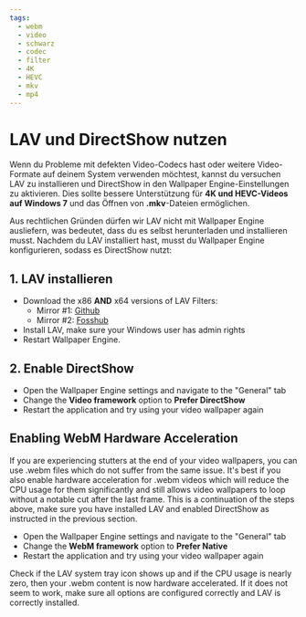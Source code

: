 ```yaml
---
tags:
  - webm
  - video
  - schwarz
  - codec
  - filter
  - 4K
  - HEVC
  - mkv
  - mp4
---
```


# LAV und DirectShow nutzen
Wenn du Probleme mit defekten Video-Codecs hast oder weitere Video-Formate auf deinem System verwenden möchtest, kannst du versuchen LAV zu installieren und DirectShow in den Wallpaper Engine-Einstellungen zu aktivieren. Dies sollte bessere Unterstützung für **4K und HEVC-Videos auf Windows 7** und das Öffnen von **.mkv**-Dateien ermöglichen.

Aus rechtlichen Gründen dürfen wir LAV nicht mit Wallpaper Engine ausliefern, was bedeutet, dass du es selbst herunterladen und installieren musst. Nachdem du LAV installiert hast, musst du Wallpaper Engine konfigurieren, sodass es DirectShow nutzt:

## 1. LAV installieren
* Download the x86 **AND** x64 versions of LAV Filters:
  * Mirror #1: [Github](https://github.com/Nevcairiel/LAVFilters/releases)
  * Mirror #2: [Fosshub](https://www.fosshub.com/LAV-Filters.html)
* Install LAV, make sure your Windows user has admin rights
* Restart Wallpaper Engine.

## 2. Enable DirectShow
* Open the Wallpaper Engine settings and navigate to the "General" tab
* Change the **Video framework** option to **Prefer DirectShow**
* Restart the application and try using your video wallpaper again

## Enabling WebM Hardware Acceleration
If you are experiencing stutters at the end of your video wallpapers, you can use .webm files which do not suffer from the same issue. It's best if you also enable hardware acceleration for .webm videos which will reduce the CPU usage for them significantly and still allows video wallpapers to loop without a notable cut after the last frame. This is a continuation of the steps above, make sure you have installed LAV and enabled DirectShow as instructed in the previous section.
* Open the Wallpaper Engine settings and navigate to the "General" tab
* Change the **WebM framework** option to **Prefer Native**
* Restart the application and try using your video wallpaper again

Check if the LAV system tray icon shows up and if the CPU usage is nearly zero, then your .webm content is now hardware accelerated. If it does not seem to work, make sure all options are configured correctly and LAV is correctly installed.